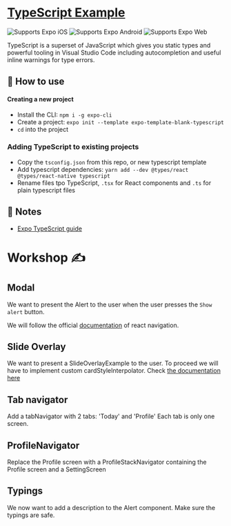 # [TypeScript Example](https://www.typescriptlang.org/)

<p>
  <!-- iOS -->
  <img alt="Supports Expo iOS" longdesc="Supports Expo iOS" src="https://img.shields.io/badge/iOS-4630EB.svg?style=flat-square&logo=APPLE&labelColor=999999&logoColor=fff" />
  <!-- Android -->
  <img alt="Supports Expo Android" longdesc="Supports Expo Android" src="https://img.shields.io/badge/Android-4630EB.svg?style=flat-square&logo=ANDROID&labelColor=A4C639&logoColor=fff" />
  <!-- Web -->
  <img alt="Supports Expo Web" longdesc="Supports Expo Web" src="https://img.shields.io/badge/web-4630EB.svg?style=flat-square&logo=GOOGLE-CHROME&labelColor=4285F4&logoColor=fff" />
</p>

TypeScript is a superset of JavaScript which gives you static types and powerful tooling in Visual Studio Code including autocompletion and useful inline warnings for type errors.

## 🚀 How to use

#### Creating a new project

- Install the CLI: `npm i -g expo-cli`
- Create a project: `expo init --template expo-template-blank-typescript`
- `cd` into the project

### Adding TypeScript to existing projects

- Copy the `tsconfig.json` from this repo, or new typescript template
- Add typescript dependencies: `yarn add --dev @types/react @types/react-native typescript`
- Rename files tpo TypeScript, `.tsx` for React components and `.ts` for plain typescript files

## 📝 Notes

- [Expo TypeScript guide](https://docs.expo.io/versions/latest/guides/typescript/)

# Workshop ✍️

## Modal

We want to present the Alert to the user when the user presses the `Show alert` button.

We will follow the official [documentation](https://reactnavigation.org/docs/modal) of react navigation.

## Slide Overlay

We want to present a SlideOverlayExample to the user.
To proceed we will have to implement custom cardStyleInterpolator. Check [the documentation here](https://reactnavigation.org/docs/stack-navigator/#animations)

## Tab navigator

Add a tabNavigator with 2 tabs: 'Today' and 'Profile'
Each tab is only one screen.

## ProfileNavigator

Replace the Profile screen with a ProfileStackNavigator containing the Profile screen and a SettingScreen

## Typings

We now want to add a description to the Alert component. Make sure the typings are safe.
